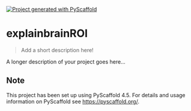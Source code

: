 <!-- These are examples of badges you might want to add to your README:
     please update the URLs accordingly

[![Built Status](https://api.cirrus-ci.com/github/<USER>/explainbrainROI.svg?branch=main)](https://cirrus-ci.com/github/<USER>/explainbrainROI)
[![ReadTheDocs](https://readthedocs.org/projects/explainbrainROI/badge/?version=latest)](https://explainbrainROI.readthedocs.io/en/stable/)
[![Coveralls](https://img.shields.io/coveralls/github/<USER>/explainbrainROI/main.svg)](https://coveralls.io/r/<USER>/explainbrainROI)
[![PyPI-Server](https://img.shields.io/pypi/v/explainbrainROI.svg)](https://pypi.org/project/explainbrainROI/)
[![Conda-Forge](https://img.shields.io/conda/vn/conda-forge/explainbrainROI.svg)](https://anaconda.org/conda-forge/explainbrainROI)
[![Monthly Downloads](https://pepy.tech/badge/explainbrainROI/month)](https://pepy.tech/project/explainbrainROI)
[![Twitter](https://img.shields.io/twitter/url/http/shields.io.svg?style=social&label=Twitter)](https://twitter.com/explainbrainROI)
-->

[![Project generated with PyScaffold](https://img.shields.io/badge/-PyScaffold-005CA0?logo=pyscaffold)](https://pyscaffold.org/)

# explainbrainROI

> Add a short description here!

A longer description of your project goes here...


<!-- pyscaffold-notes -->

## Note

This project has been set up using PyScaffold 4.5. For details and usage
information on PyScaffold see https://pyscaffold.org/.
